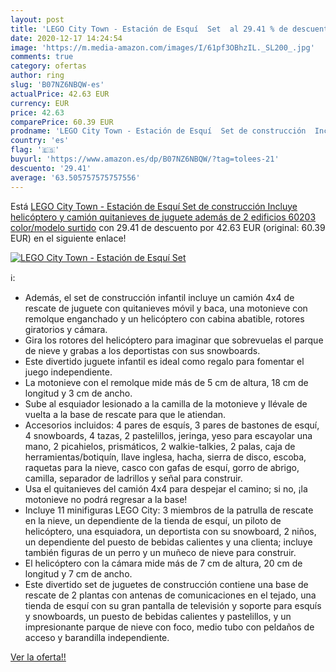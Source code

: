 ```yaml
---
layout: post
title: 'LEGO City Town - Estación de Esquí  Set  al 29.41 % de descuento'
date: 2020-12-17 14:24:54
image: 'https://m.media-amazon.com/images/I/61pf3OBhzIL._SL200_.jpg'
comments: true
category: ofertas
author: ring
slug: 'B07NZ6NBQW-es'
actualPrice: 42.63 EUR
currency: EUR
price: 42.63
comparePrice: 60.39 EUR
prodname: 'LEGO City Town - Estación de Esquí  Set de construcción  Incluye helicóptero y camión quitanieves de juguete además de 2 edificios  60203    color/modelo surtido'
country: 'es'
flag: '🇪🇸'
buyurl: 'https://www.amazon.es/dp/B07NZ6NBQW/?tag=tolees-21'
descuento: '29.41'
average: '63.505757575757556'
---
```


Está [LEGO City Town - Estación de Esquí  Set de construcción  Incluye helicóptero y camión quitanieves de juguete además de 2 edificios  60203    color/modelo surtido](https://www.amazon.es/dp/B07NZ6NBQW/?tag=tolees-21) con 29.41 de descuento por 42.63 EUR (original: 60.39 EUR) en el siguiente enlace!

[![LEGO City Town - Estación de Esquí  Set ](https://m.media-amazon.com/images/I/61pf3OBhzIL._SL200_.jpg)](https://www.amazon.es/dp/B07NZ6NBQW/?tag=tolees-21)

ℹ️:

- Además, el set de construcción infantil incluye un camión 4x4 de rescate de juguete con quitanieves móvil y baca, una motonieve con remolque enganchado y un helicóptero con cabina abatible, rotores giratorios y cámara.
- Gira los rotores del helicóptero para imaginar que sobrevuelas el parque de nieve y grabas a los deportistas con sus snowboards.
- Este divertido juguete infantil es ideal como regalo para fomentar el juego independiente.
- La motonieve con el remolque mide más de 5 cm de altura, 18 cm de longitud y 3 cm de ancho.
- Sube al esquiador lesionado a la camilla de la motonieve y llévale de vuelta a la base de rescate para que le atiendan.
- Accesorios incluidos: 4 pares de esquís, 3 pares de bastones de esquí, 4 snowboards, 4 tazas, 2 pastelillos, jeringa, yeso para escayolar una mano, 2 picahielos, prismáticos, 2 walkie-talkies, 2 palas, caja de herramientas/botiquín, llave inglesa, hacha, sierra de disco, escoba, raquetas para la nieve, casco con gafas de esquí, gorro de abrigo, camilla, separador de ladrillos y señal para construir.
- Usa el quitanieves del camión 4x4 para despejar el camino; si no, ¡la motonieve no podrá regresar a la base!
- Incluye 11 minifiguras LEGO City: 3 miembros de la patrulla de rescate en la nieve, un dependiente de la tienda de esquí, un piloto de helicóptero, una esquiadora, un deportista con su snowboard, 2 niños, un dependiente del puesto de bebidas calientes y una clienta; incluye también figuras de un perro y un muñeco de nieve para construir.
- El helicóptero con la cámara mide más de 7 cm de altura, 20 cm de longitud y 7 cm de ancho.
- Este divertido set de juguetes de construcción contiene una base de rescate de 2 plantas con antenas de comunicaciones en el tejado, una tienda de esquí con su gran pantalla de televisión y soporte para esquís y snowboards, un puesto de bebidas calientes y pastelillos, y un impresionante parque de nieve con foco, medio tubo con peldaños de acceso y barandilla independiente.

[Ver la oferta!!](https://www.amazon.es/dp/B07NZ6NBQW/?tag=tolees-21)
